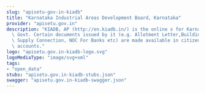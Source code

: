 ```yaml
---
slug: "apisetu-gov-in-kiadb"
title: "Karnataka Industrial Areas Development Board, Karnataka"
provider: "apisetu.gov.in"
description: "KIADB, AP (http://en.kiadb.in/) is the online s for Karnataka State\
  \ Govt. Certain documents issued by it (e.g. Allotment Letter,Building Plan, Water\
  \ Supply Connection, NOC For Banks etc) are made available in citizens' DigiLocker\
  \ accounts."
logo: "apisetu.gov.in-kiadb-logo.svg"
logoMediaType: "image/svg+xml"
tags:
- "open_data"
stubs: "apisetu.gov.in-kiadb-stubs.json"
swagger: "apisetu.gov.in-kiadb-swagger.json"
---
```

